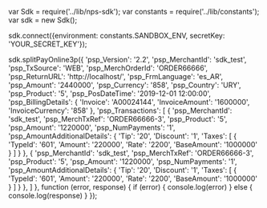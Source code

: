 var Sdk = require('../lib/nps-sdk');
var constants = require('../lib/constants');
var sdk = new Sdk();

sdk.connect({environment: constants.SANDBOX_ENV,
            secretKey: 'YOUR_SECRET_KEY'});

sdk.splitPayOnline3p({
    'psp_Version': '2.2',
    'psp_MerchantId': 'sdk_test',
    'psp_TxSource': 'WEB',
    'psp_MerchOrderId': 'ORDER66666',
    'psp_ReturnURL': 'http://localhost/',
    'psp_FrmLanguage': 'es_AR',
    'psp_Amount': '2440000',
    'psp_Currency': '858',
    'psp_Country': 'URY',
    'psp_Product': '5',
    'psp_PosDateTime': '2019-12-01 12:00:00',
    'psp_BillingDetails': {
        'Invoice': 'A00024144',
        'InvoiceAmount': '1600000',
        'InvoiceCurrency': '858'
    },
    'psp_Transactions': [
        {
            'psp_MerchantId': 'sdk_test',
            'psp_MerchTxRef': 'ORDER66666-3',
            'psp_Product': '5',
            'psp_Amount': '1220000',
            'psp_NumPayments': '1',
            'psp_AmountAdditionalDetails': {
                'Tip': '20',
                'Discount': '1',
                'Taxes': [
                    {
                        'TypeId': '601',
                        'Amount': '220000',
                        'Rate': '2200',
                        'BaseAmount': '1000000'
                    }
                ]
                    }
        },
        {
            'psp_MerchantId': 'sdk_test',
            'psp_MerchTxRef': 'ORDER66666-3',
            'psp_Product': '5',
            'psp_Amount': '1220000',
            'psp_NumPayments': '1',
            'psp_AmountAdditionalDetails': {
                'Tip': '20',
                'Discount': '1',
                'Taxes': [
                    {
                        'TypeId': '601',
                        'Amount': '220000',
                        'Rate': '2200',
                        'BaseAmount': '1000000'
                    }
                ]
                    }
        },
    ]
},
function (error, response) { 
    if (error) {
        console.log(error)
    } else { 
        console.log(response)
    }
});

